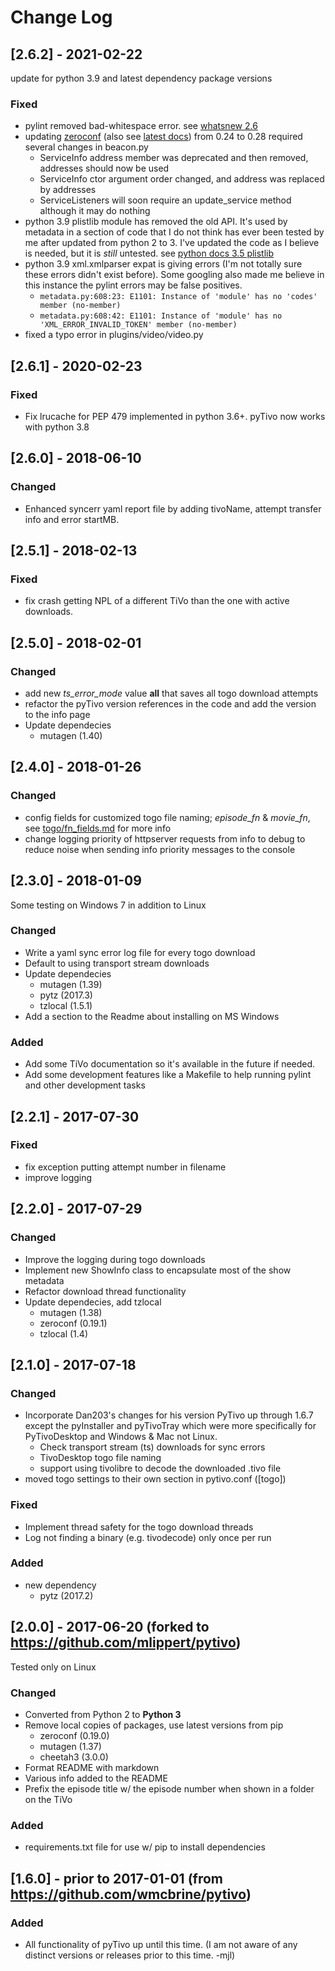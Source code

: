 # Change Log

## [2.6.2] - 2021-02-22

update for python 3.9 and latest dependency package versions

### Fixed

- pylint removed bad-whitespace error. see [whatsnew 2.6](https://pylint.pycqa.org/en/latest/whatsnew/2.6.html)
- updating [zeroconf](https://github.com/jstasiak/python-zeroconf) (also see
  [latest docs](https://python-zeroconf.readthedocs.io/en/latest/api.html))
  from 0.24 to 0.28 required several changes in beacon.py
    - ServiceInfo address member was deprecated and then removed, addresses should now be used
    - ServiceInfo ctor argument order changed, and address was replaced by addresses
    - ServiceListeners will soon require an update_service method although it may do nothing
- python 3.9 plistlib module has removed the old API. It's used by metadata in a section of code
  that I do not think has ever been tested by me after updated from python 2 to 3. I've updated
  the code as I believe is needed, but it is *still* untested.
  see [python docs 3.5 plistlib](https://docs.python.org/3.5/library/plistlib.html)
- python 3.9 xml.xmlparser expat is giving errors (I'm not totally sure these errors didn't
  exist before). Some googling also made me believe in this instance the pylint errors may
  be false positives.
    - `metadata.py:608:23: E1101: Instance of 'module' has no 'codes' member (no-member)`
    - `metadata.py:608:42: E1101: Instance of 'module' has no 'XML_ERROR_INVALID_TOKEN' member (no-member)`
- fixed a typo error in plugins/video/video.py


## [2.6.1] - 2020-02-23

### Fixed

- Fix lrucache for PEP 479 implemented in python 3.6+. pyTivo now works with python 3.8


## [2.6.0] - 2018-06-10

### Changed

- Enhanced syncerr yaml report file by adding tivoName, attempt transfer info
  and error startMB.


## [2.5.1] - 2018-02-13

### Fixed

- fix crash getting NPL of a different TiVo than the one with active downloads.


## [2.5.0] - 2018-02-01

### Changed

- add new _ts_error_mode_ value **all** that saves all togo download attempts
- refactor the pyTivo version references in the code and add the version to
  the info page
- Update dependecies
    - mutagen (1.40)


## [2.4.0] - 2018-01-26

### Changed

- config fields for customized togo file naming; _episode_fn_ &  _movie_fn_,
  see [togo/fn_fields.md](./plugins/togo/fn_fields.md) for more info
- change logging priority of httpserver requests from info to debug to reduce
  noise when sending info priority messages to the console


## [2.3.0] - 2018-01-09

Some testing on Windows 7 in addition to Linux

### Changed

- Write a yaml sync error log file for every togo download
- Default to using transport stream downloads
- Update dependecies
    - mutagen (1.39)
    - pytz (2017.3)
    - tzlocal (1.5.1)
- Add a section to the Readme about installing on MS Windows

### Added

- Add some TiVo documentation so it's available in the future if needed.
- Add some development features like a Makefile to help running pylint and
  other development tasks


## [2.2.1] - 2017-07-30

### Fixed

- fix exception putting attempt number in filename
- improve logging


## [2.2.0] - 2017-07-29

### Changed

- Improve the logging during togo downloads
- Implement new ShowInfo class to encapsulate most of the show metadata
- Refactor download thread functionality
- Update dependecies, add tzlocal
    - mutagen (1.38)
    - zeroconf (0.19.1)
    - tzlocal (1.4)


## [2.1.0] - 2017-07-18

### Changed

- Incorporate Dan203's changes for his version PyTivo up through 1.6.7 except the
  pyInstaller and pyTivoTray which were more specifically for PyTivoDesktop and
  Windows & Mac not Linux.
    - Check transport stream (ts) downloads for sync errors
    - TivoDesktop togo file naming
    - support using tivolibre to decode the downloaded .tivo file
- moved togo settings to their own section in pytivo.conf ([togo])

### Fixed

- Implement thread safety for the togo download threads
- Log not finding a binary (e.g. tivodecode) only once per run

### Added

- new dependency
    - pytz (2017.2)


## [2.0.0] - 2017-06-20 (forked to https://github.com/mlippert/pytivo)

Tested only on Linux

### Changed

- Converted from Python 2 to **Python 3**
- Remove local copies of packages, use latest versions from pip
    - zeroconf (0.19.0)
    - mutagen (1.37)
    - cheetah3 (3.0.0)
- Format README with markdown
- Various info added to the README
- Prefix the episode title w/ the episode number when shown in a folder on the TiVo

### Added

- requirements.txt file for use w/ pip to install dependencies


## [1.6.0] - prior to 2017-01-01 (from https://github.com/wmcbrine/pytivo)

### Added

- All functionality of pyTivo up until this time. (I am not aware of any distinct
  versions or releases prior to this time. -mjl)
